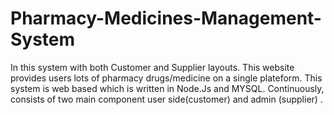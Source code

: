 # Pharmacy-Medicines-Management-System
In this system with both Customer and Supplier layouts. This website provides users lots of pharmacy drugs/medicine on a single plateform. This system is web based which is written in Node.Js and MYSQL. Continuously, consists of two main component user side(customer) and admin (supplier) .
